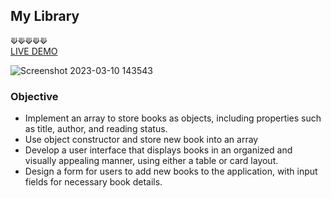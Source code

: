 ## My Library

⟱⟱⟱⟱⟱
<br />
[LIVE DEMO](https://acdeguia.github.io/my-library/)

![Screenshot 2023-03-10 143543](https://user-images.githubusercontent.com/67185278/224242014-33aa4780-1024-43bf-b82e-ad339aa82d99.png)


### Objective
* Implement an array to store books as objects, including properties such as title, author, and reading status.
* Use object constructor and store new book into an array
* Develop a user interface that displays books in an organized and visually appealing manner, using either a table or card layout.
* Design a form for users to add new books to the application, with input fields for necessary book details.

